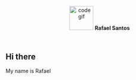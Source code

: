 <link rel="stylesheet" type="text/css" media="all" href="main.css" />



<body>
    <header>
        <img src="https://cdn.dribbble.com/users/1708950/screenshots/4188877/developer_med.gif" alt="code gif" width="64"/>   
        <strong> Rafael Santos</strong>
    </header>

<main>
    <h2>Hi there </h2>
    <p> My name is Rafael</p>
</main>
</body>